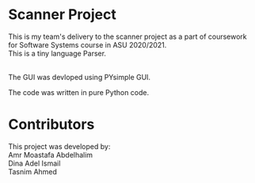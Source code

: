 # Scanner Project

This is my team's delivery to the scanner project as a part of coursework for Software Systems course in ASU 2020/2021. <br>
This is a tiny language Parser. <br> <br>

The GUI was devloped using PYsimple GUI. <br>

The code was written in pure Python code. <br>

# Contributors
This project was developed by: <br>
Amr Moastafa Abdelhalim <br>
Dina Adel Ismail <br>
Tasnim Ahmed<br>
